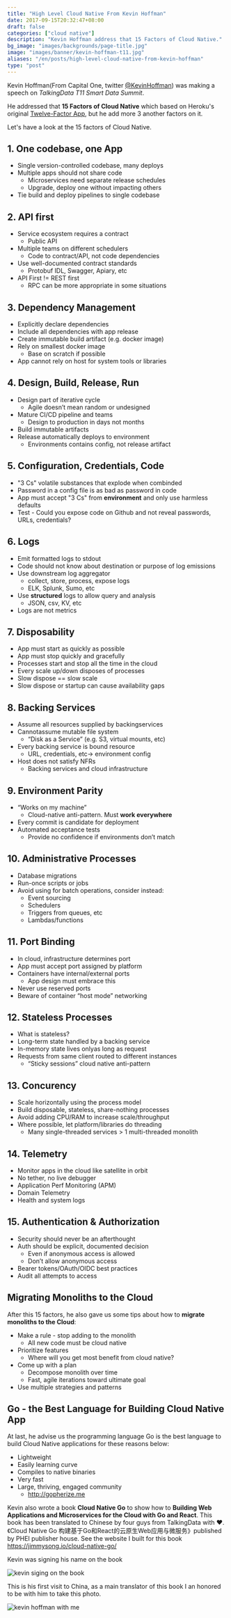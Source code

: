 ```yaml
---
title: "High Level Cloud Native From Kevin Hoffman"
date: 2017-09-15T20:32:47+08:00
draft: false
categories: ["cloud native"]
description: "Kevin Hoffman address that 15 Factors of Cloud Native."
bg_image: "images/backgrounds/page-title.jpg"
image: "images/banner/kevin-hoffman-t11.jpg"
aliases: "/en/posts/high-level-cloud-native-from-kevin-hoffman"
type: "post"
---
```


Kevin Hoffman(From Capital One, twitter [@KevinHoffman](https://twitter.com/KevinHoffman)) was making a speech on *TalkingData T11 Smart Data Summit*.

He addressed that **15 Factors of Cloud Native** which based on Heroku's original [Twelve-Factor App](https://12factor.net), but he add more 3 another factors on it.

Let's have a look at the 15 factors of Cloud Native.

## 1. One codebase, one App

- Single version-controlled codebase, many deploys
- Multiple apps should not share code
  -  Microservices need separate release schedules
  -  Upgrade, deploy one without impacting others
- Tie build and deploy pipelines to single codebase


## 2. API first 

- Service ecosystem requires a contract 
  - Public API
- Multiple teams on different schedulers
  - Code to contract/API, not code dependencies
- Use well-documented contract standards
  - Protobuf IDL, Swagger, Apiary, etc
- API First != REST first
  - RPC can be more appropriate in some situations

## 3. Dependency Management 

- Explicitly declare dependencies
- Include all dependencies with app release
- Create immutable build artifact (e.g. docker image)
- Rely on smallest docker image
  - Base on scratch if possible
- App cannot rely on host for system tools or libraries

## 4. Design, Build, Release, Run

- Design part of iterative cycle
  - Agile doesn’t mean random or undesigned
- Mature CI/CD pipeline and teams
  - Design to production in days not months
- Build immutable artifacts
- Release automatically deploys to environment
  - Environments contains config, not release artifact

## 5. Configuration, Credentials, Code

- "3 Cs" volatile substances that explode when combinded
- Password in a config file is as bad as password in code
- App must accept "3 Cs" from **environment** and only use harmless defaults
- Test - Could you expose code on Github and not reveal passwords, URLs, credentials?

## 6. Logs

- Emit formatted logs to stdout
- Code should not know about destination or purpose of log emissions
- Use downstream log aggregator
  - collect, store, process, expose logs
  - ELK, Splunk, Sumo, etc
- Use **structured** logs to allow query and analysis
  - JSON, csv, KV, etc
- Logs are not metrics

## 7. Disposability

- App must start as quickly as possible
- App must stop quickly and gracefully
- Processes start and stop all the time in the cloud
- Every scale up/down disposes of processes
- Slow dispose == slow scale
- Slow dispose or startup can cause availability gaps

## 8. Backing Services

- Assume all resources supplied by backingservices
- Cannotassume mutable file system
  - “Disk as a Service” (e.g. S3, virtual mounts, etc)
- Every backing service is bound resource
  - URL, credentials, etc-> environment config
- Host does not satisfy NFRs
  - Backing services and cloud infrastructure

## 9. Environment Parity

- “Works on my machine”
  - Cloud-native anti-pattern. Must **work everywhere**
- Every commit is candidate for deployment
- Automated acceptance tests
  - Provide no confidence if environments don’t match

## 10. Administrative Processes

- Database migrations
- Run-once scripts or jobs
- Avoid using for batch operations, consider instead:
  - Event sourcing
  - Schedulers
  - Triggers from queues, etc
  - Lambdas/functions

## 11. Port Binding

- In cloud, infrastructure determines port
- App must accept port assigned by platform
- Containers have internal/external ports
  - App design must embrace this
- Never use reserved ports
- Beware of container “host mode” networking

## 12. Stateless Processes

- What is stateless?
- Long-term state handled by a backing service
- In-memory state lives onlyas long as request
- Requests from same client routed to different instances
  - “Sticky sessions” cloud native anti-pattern

## 13. Concurency

- Scale horizontally using the process model
- Build disposable, stateless, share-nothing processes
- Avoid adding CPU/RAM to increase scale/throughput
- Where possible, let platform/libraries do threading
  - Many single-threaded services > 1 multi-threaded monolith

## 14. Telemetry

- Monitor apps in the cloud like satellite in orbit
- No tether, no live debugger
- Application Perf Monitoring (APM)
- Domain Telemetry
- Health and system logs

## 15. Authentication & Authorization

- Security should never be an afterthought
- Auth should be explicit, documented decision
  - Even if anonymous access is allowed
  - Don’t allow anonymous access
- Bearer tokens/OAuth/OIDC best practices
- Audit all attempts to access

## Migrating Monoliths to the Cloud

After this 15 factors, he also gave us some tips about how to **migrate monoliths to the Cloud**:

- Make a rule - stop adding to the monolith
  - All new code must be cloud native
- Prioritize features
  - Where will you get most benefit from cloud native?
- Come up with a plan
  - Decompose monolith over time
  - Fast, agile iterations toward ultimate goal
- Use multiple strategies and patterns

## Go - the Best Language for Building Cloud Native App

At last, he advise us the programming language Go is the best language to build Cloud Native applications for these reasons below:

- Lightweight
- Easily learning curve
- Compiles to native binaries
- Very fast
- Large, thriving, engaged community
  - http://gopherize.me

Kevin also wrote a book **Cloud Native Go** to show how to **Building Web Applications and Microservices for the Cloud with Go and React**. This book has been translated to Chinese by four guys from TalkingData with ❤️. 《Cloud Native Go 构建基于Go和React的云原生Web应用与微服务》published by PHEI publisher house. See the website I built for this book https://jimmysong.io/cloud-native-go/

Kevin was signing his name on the book

![kevin siging on the book](https://res.cloudinary.com/jimmysong/image/upload/images/kevin-hoffman-siging-on-the-book.jpg)

This is his first visit to China, as a main translator of this book I an honored to be with him to take this photo.

![kevin hoffman with me](https://res.cloudinary.com/jimmysong/image/upload/images/kevin-hoffman-with-me.jpg)
